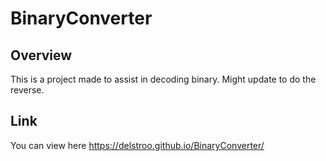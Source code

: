 # BinaryConverter

## Overview
This is a project made to assist in decoding binary. Might update to do the reverse.

## Link
You can view here https://delstroo.github.io/BinaryConverter/
